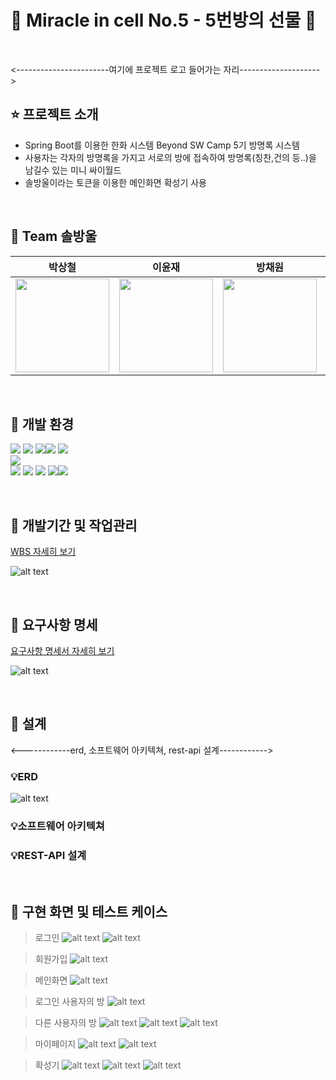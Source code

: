 
# 🎁 Miracle in cell No.5 - 5번방의 선물 🎁
<br>

<-----------------------여기에 프로젝트 로고 들어가는 자리-------------------->

## ⭐️ 프로젝트 소개

- Spring Boot를 이용한 한화 시스템 Beyond SW Camp 5기 방명록 시스템<br>
- 사용자는 각자의 방명록을 가지고 서로의 방에 접속하여 방명록(칭찬,건의 등..)을 남길수 있는 미니 싸이월드<br>
- 솔방울이라는 토큰을 이용한 메인화면 확성기 사용



<br>

## 🎄 Team 솔방울 

<div align="center">

| **박상철** | **이윤재** | **방채원** | **여경원** |
| :------: |  :------: | :------: | :------: |
| [<img src="https://avatars.githubusercontent.com/u/127950374?v=4" height=150 width=150> <br/> ](https://github.com/sangcheolme) | [<img src="https://avatars.githubusercontent.com/u/135799134?v=4" height=150 width=150> <br/> ](https://github.com/itsjaeya) | [<img src="https://avatars.githubusercontent.com/u/118799810?v=4" height=150 width=150> <br/> ](https://github.com/chaewon02) | [<img src="https://avatars.githubusercontent.com/u/134581020?v=4" height=150 width=150> <br/> ](https://github.com/kyungwon2won2) |
</div>

<br>

## 🔨 개발 환경
<img src="https://img.shields.io/badge/spring-6DB33F?style=for-the-badge&logo=spring&logoColor=white" /> <img src="https://img.shields.io/badge/SpringBoot-6DB33F.svg?&style=for-the-badge&logo=SpringBoot&logoColor=white"/> <img src="https://img.shields.io/badge/SpringSecurity-6DB33F.svg?&style=for-the-badge&logo=SpringSecurity&logoColor=white"/><img src="https://img.shields.io/badge/gradle-02303A?style=for-the-badge&logo=gradle&logoColor=white" /> <img src="https://img.shields.io/badge/java-007396?style=for-the-badge&logo=java&logoColor=white" />
<br>
<img src="https://img.shields.io/badge/mariaDB-003545?style=for-the-badge&logo=mariaDB&logoColor=white" />
<br>
<img src="https://img.shields.io/badge/git-F05032?style=for-the-badge&logo=git&logoColor=white"> <img src="https://img.shields.io/badge/github-181717?style=for-the-badge&logo=github&logoColor=white"> <img src="https://img.shields.io/badge/slack-purple?style=for-the-badge&logo=slack&logoColor=white"> <img src="https://img.shields.io/badge/notion-000000?style=for-the-badge&logo=notion&logoColor=white"><img src="https://img.shields.io/badge/IntelliJidea-000000.svg?&style=for-the-badge&logo=intellijidea&logoColor=white"/>
<br>


<br>

## 📆 개발기간 및 작업관리

[WBS 자세히 보기](https://docs.google.com/spreadsheets/d/1oJCQNrGEcSfQYZO3yrYXUgcFjBjdiC4cJFz4fUfg2Ww/edit#gid=1267100822)
<br>

![alt text](image-1.png)

<br>

## 📝 요구사항 명세

[요구사항 명세서 자세히 보기](https://docs.google.com/spreadsheets/d/1oJCQNrGEcSfQYZO3yrYXUgcFjBjdiC4cJFz4fUfg2Ww/edit#gid=0)
<br>

![alt text](image.png)



<br>

## 📐 설계

<------------erd, 소프트웨어 아키텍쳐, rest-api 설계------------>
### 💡ERD
![alt text](image-2.png)

### 💡소프트웨어 아키텍쳐

### 💡REST-API 설계


<br>

## 🎥 구현 화면 및 테스트 케이스
> 로그인
![alt text](image-3.png)
![alt text](image-4.png)

> 회원가입
![alt text](image-5.png)

> 메인화면
![alt text](image-6.png)

> 로그인 사용자의 방
![alt text](image-10.png)

> 다른 사용자의 방
![alt text](image-7.png)
![alt text](image-8.png)
![alt text](image-9.png)

> 마이페이지
![alt text](image-11.png)
![alt text](image-12.png)

> 확성기
![alt text](image-13.png)
![alt text](image-14.png)
![alt text](image-15.png)



